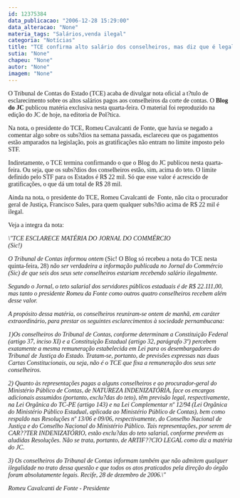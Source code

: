 ```yaml
---
id: 12375384
data_publicacao: "2006-12-28 15:29:00"
data_alteracao: "None"
materia_tags: "Salários,venda ilegal"
categoria: "Notícias"
title: "TCE confirma alto salário dos conselheiros, mas diz que é legal"
sutia: "None"
chapeu: "None"
autor: "None"
imagem: "None"
---
```

<p><P><FONT face=Verdana>O Tribunal de Contas do Estado (TCE) acaba de divulgar nota oficial a t?tulo de esclarecimento sobre os altos salários pagos aos conselheiros da corte de contas. O <STRONG>Blog do JC</STRONG> publicou matéria exclusiva nesta quarta-feira. O material foi reproduzido na edição do JC de hoje, na editoria de Pol?tica.</FONT></P></p>
<p><P><FONT face=Verdana>Na nota, o presidente do TCE, Romeu Cavalcanti de Fonte, que havia se negado a comentar algo sobre os subs?dios na semana passada, esclareceu que os pagamentos estão amparados na legislação, pois as gratificações não entram no limite imposto pelo STF.</FONT></P></p>
<p><P><FONT face=Verdana>Indiretamente, o TCE termina confirmando o que o Blog do JC publicou nesta quarta-feira. Ou seja, que os subs?dios dos conselheiros estão, sim, acima do teto. O limite definido pelo STF para os Estados é R$ 22 mil. Só que esse valor é acrescido de gratificações, o que dá um total de R$ 28 mil.</FONT></P></p>
<p><P><FONT face=Verdana>Ainda na nota, o&nbsp;presidente do TCE, Romeu Cavalcanti de&nbsp; Fonte, não cita o procurador geral de Justiça, Francisco Sales, para quem qualquer subs?dio acima de R$ 22 mil é ilegal.</FONT></P></p>
<p><P><FONT face=Verdana>Veja a integra da nota:</FONT></P></p>
<p><P><FONT face=Verdana><EM>\"TCE ESCLARECE MATÉRIA DO JORNAL DO COMMÉRCIO<BR>(Sic!)</EM> </FONT></P></p>
<p><P><FONT face=Verdana><EM>O Tribunal de Contas informou ontem </EM>(Sic! O Blog só recebeu a nota do TCE nesta quinta-feira, 28)<EM> não ser verdadeira a informação publicada no Jornal do Commércio (Sic) de que seis dos seus sete conselheiros estariam recebendo salário ilegalmente.</EM></FONT></P></p>
<p><P><FONT face=Verdana><EM>Segundo o Jornal, o teto salarial dos servidores públicos estaduais é de R$ 22.111,00, mas tanto o presidente Romeu da Fonte como outros quatro conselheiros recebem além desse valor.</EM></FONT></P></p>
<p><P><FONT face=Verdana><EM>A propósito dessa matéria, os conselheiros reuniram-se ontem de manhã, em caráter extraordinário, para prestar os seguintes esclarecimentos à sociedade pernambucana:</EM></FONT></P></p>
<p><P><FONT face=Verdana><EM>1)Os conselheiros do Tribunal de Contas, conforme determinam a Constituição Federal (artigo 37, inciso XI) e a Constituição Estadual (artigo 32, parágrafo 3º) percebem exatamente a mesma remuneração estabelecida em Lei para os desembargadores do Tribunal de Justiça do Estado. Tratam-se, portanto, de previsões expressas nas duas Cartas Constitucionais, ou seja, não é o TCE que fixa a remuneração dos seus sete conselheiros.</EM></FONT></P></p>
<p><P><FONT face=Verdana><EM>2) Quanto às representações pagas a alguns conselheiros e ao procurador-geral do Ministério Público de Contas, de NATUREZA INDENIZATÓRIA, face os encargos adicionais assumidos (portanto, exclu?das do teto), têm previsão legal, respectivamente, na Lei Orgânica do TC-PE (artigo 143) e na Lei Complementar nº 12/94 (Lei Orgânica do Ministério Público Estadual, aplicada ao Ministério Público de Contas), bem como respaldo nas Resoluções nº 13/06 e 09/06, respectivamente, do Conselho Nacional de Justiça e do Conselho Nacional do Ministério Público. Tais representações, por serem de CAR??TER INDENIZATÓRIO, estão exclu?das do teto salarial, conforme prevêem as aludidas Resoluções. Não se trata, portanto, de ARTIF??CIO LEGAL como diz a matéria do JC.</EM></FONT></P></p>
<p><P><FONT face=Verdana><EM>3) Os conselheiros do Tribunal de Contas informam também que não admitem qualquer ilegalidade no trato dessa questão e que todos os atos praticados pela direção do órgão foram absolutamente legais. Recife, 28 de dezembro de 2006.\" </EM></FONT></P></p>
<p><P><FONT face=Verdana><EM>Romeu Cavalcanti de Fonte - Presidente</EM></FONT></P> </p>
